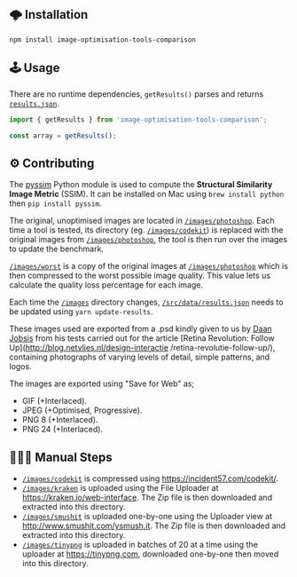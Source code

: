 ## 🌩 Installation

```
npm install image-optimisation-tools-comparison
```

## 🕹 Usage

There are no runtime dependencies, `getResults()` parses and returns
[`results.json`](./src/data/results.json).

```ts
import { getResults } from 'image-optimisation-tools-comparison';

const array = getResults();
```

## ⚙️ Contributing

The [pyssim](https://github.com/jterrace/pyssim) Python module is used to compute the **Structural
Similarity Image Metric** (SSIM). It can be installed on Mac using `brew install python` then
`pip install pyssim`.

The original, unoptimised images are located in [`/images/photoshop`](./images/photoshop). Each time
a tool is tested, its directory (eg. [`/images/codekit`](./images/codekit)) is replaced with the
original images from [`/images/photoshop`](./images/photoshop), the tool is then run over the images
to update the benchmark.

[`/images/worst`](./images/worst) is a copy of the original images at
[`/images/photoshop`](./images/photoshop) which is then compressed to the worst possible image
quality. This value lets us calculate the quality loss percentage for each image.

Each time the [`/images`](./images) directory changes,
[`/src/data/results.json`](./src/data/results.json) needs to be updated using `yarn update-results`.

These images used are exported from a .psd kindly given to us by
[Daan Jobsis](http://www.twitter.com./daanjobsis) from his tests carried out for the article [Retina
Revolution: Follow Up](http://blog.netvlies.nl/design-interactie /retina-revolutie-follow-up/),
containing photographs of varying levels of detail, simple patterns, and logos.

The images are exported using "Save for Web" as;

- GIF (+Interlaced).
- JPEG (+Optimised, Progressive).
- PNG 8 (+Interlaced).
- PNG 24 (+Interlaced).

## 🚶🏽‍♀️ Manual Steps

- [`/images/codekit`](./images/codekit) is compressed using https://incident57.com/codekit/.
- [`/images/kraken`](./images/kraken) is uploaded using the File Uploader at
  https://kraken.io/web-interface. The Zip file is then downloaded and extracted into this
  directory.
- [`/images/smushit`](./images/smushit) is uploaded one-by-one using the Uploader view at
  http://www.smushit.com/ysmush.it. The Zip file is then downloaded and extracted into this
  directory.
- [`/images/tinypng`](./images/tinypng) is uploaded in batches of 20 at a time using the uploader at
  https://tinypng.com, downloaded one-by-one then moved into this directory.
